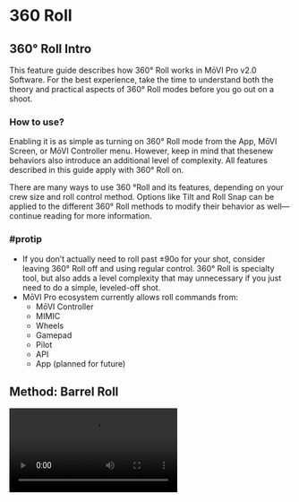 # 360 Roll

## 360° Roll Intro

This feature guide describes how 360° Roll works in MōVI Pro v2.0 Software. For the best experience, take the time to understand both the theory and practical aspects of 360° Roll modes before you go out on a shoot.

### How to use?

Enabling it is as simple as turning on 360° Roll mode from the App, MōVI Screen, or MōVI Controller menu. However, keep in mind that these ​new behaviors​ also introduce an additional level of complexity. All features described in this guide apply with 360° Roll on.

There are many ways to use 360 °Roll and its features, depending on your crew size and roll control method. Options like Tilt and Roll Snap can be applied to the different 360° Roll methods to modify their behavior as well—continue reading for more information.

### \#protip

* If you don’t actually need to roll past ±90o for your shot, consider leaving 360° Roll off and using regular control. 360° Roll is specialty tool, but also adds a level complexity that may unnecessary if you just need to do a simple, leveled-off shot.
* MōVI Pro ecosystem currently allows roll commands from:
  * MōVI Controller
  * MIMIC
  * Wheels
  * Gamepad
  * Pilot
  * API
  * App \(planned for future\)

## Method: Barrel Roll

![](https://fpdl.vimeocdn.com/vimeo-prod-skyfire-std-us/01/989/12/304949680/1169923992.mp4?token=1556862675-0x91b5af12e6dc4f30ea5ef885cb728f6e9bd8642a)



